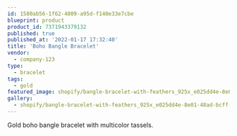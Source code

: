 ```yaml
---
id: 1580ab56-1f62-4009-a95d-f140e33e7cbe
blueprint: product
product_id: 7371943379132
published: true
published_at: '2022-01-17 17:32:40'
title: 'Boho Bangle Bracelet'
vendor:
  - company-123
type:
  - bracelet
tags:
  - gold
featured_image: shopify/bangle-bracelet-with-feathers_925x_e025dd4e-8e01-48ad-bcff-baf4dce83b2d.jpg
gallery:
  - shopify/bangle-bracelet-with-feathers_925x_e025dd4e-8e01-48ad-bcff-baf4dce83b2d.jpg
---
```

<p>Gold boho bangle bracelet with multicolor tassels.</p>